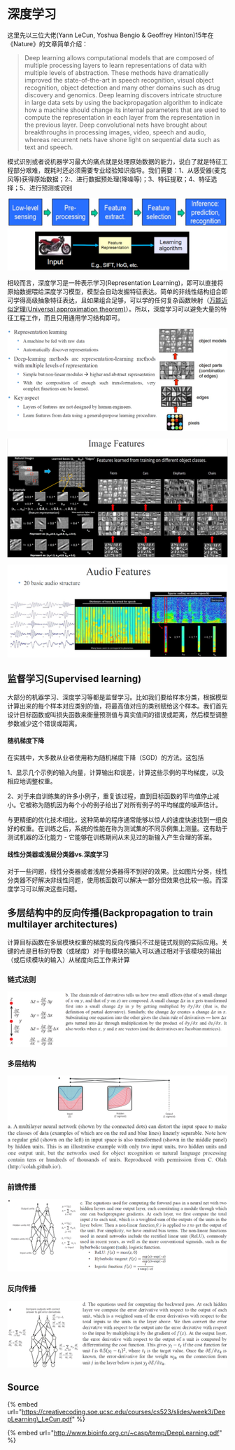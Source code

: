 # 深度学习

这里先以三位大佬\(Yann LeCun, Yoshua Bengio & Geoffrey Hinton\)15年在《Nature》的文章简单介绍：

> Deep learning allows computational models that are composed of multiple processing layers to learn representations of data with multiple levels of abstraction. These methods have dramatically improved the state-of-the-art in speech recognition, visual object recognition, object detection and many other domains such as drug discovery and genomics. Deep learning discovers intricate structure in large data sets by using the backpropagation algorithm to indicate how a machine should change its internal parameters that are used to compute the representation in each layer from the representation in the previous layer. Deep convolutional nets have brought about breakthroughs in processing images, video, speech and audio, whereas recurrent nets have shone light on sequential data such as text and speech.

模式识别或者说机器学习最大的痛点就是处理原始数据的能力，说白了就是特征工程部分艰难，既耗时还必须需要专业经验知识指导。我们需要：1、从感受器\(麦克风等\)获得原始数据；2:、进行数据预处理\(降噪等\)；3、特征提取；4、特征选择；5、进行预测或识别

![](../../.gitbook/assets/timline-jie-tu-20190329154658.png)

相较而言，深度学习是一种表示学习\(Representation Learning\)，即可以直接将原始数据喂给深度学习模型，模型会自动发掘特征表达。简单的非线性结构组合即可学得高级抽象特征表达，且如果组合足够，可以学的任何复杂函数映射（[万能近似定理\(Universal approximation theorem\)](https://en.wikipedia.org/wiki/Universal_approximation_theorem)）。所以，深度学习可以避免大量的特征工程工作，而且只用通用学习结构即可。

![](../../.gitbook/assets/timline-jie-tu-20190329155603.png)

![](../../.gitbook/assets/timline-jie-tu-20190329155737.png)

![](../../.gitbook/assets/timline-jie-tu-20190329155804.png)

## 监督学习\(Supervised learning\)

大部分的机器学习、深度学习等都是监督学习。比如我们要给样本分类，根据模型计算出来的每个样本对应类别的值，将最高值对应的类别赋给这个样本。我们首先设计目标函数或叫损失函数来衡量预测值与真实值间的错误或距离，然后模型调整参数减少这个错误或距离。

#### 随机梯度下降

在实践中，大多数从业者使用称为随机梯度下降（SGD）的方法。这包括

1、显示几个示例的输入向量，计算输出和误差，计算这些示例的平均梯度，以及相应地调整权重。

2、对于来自训练集的许多小例子，重复该过程，直到目标函数的平均值停止减小。它被称为随机因为每个小的例子给出了对所有例子的平均梯度的噪声估计。

与更精细的优化技术相比，这种简单的程序通常能够以惊人的速度快速找到一组良好的权重。在训练之后，系统的性能在称为测试集的不同示例集上测量。这有助于测试机器的泛化能力 - 它能够在训练期间从未见过的新输入产生合理的答案。

#### 线性分类器或浅层分类器vs.深度学习

对于一些问题，线性分类器或者浅层分类器得不到好的效果。比如图片分类，线性分类器不好解决非线性问题，使用核函数可以解决一部分但效果也比较一般。而深度学习可以解决这些问题。

## 多层结构中的反向传播\(Backpropagation to train multilayer architectures\)

计算目标函数在多层模块权重的梯度的反向传播只不过是链式规则的实际应用。关键的点是目标的导数（或梯度）对于每模块的输入可以通过相对于该模块的输出（或后续模块的输入）从梯度向后工作来计算

### 链式法则

![](../../.gitbook/assets/timline-jie-tu-20190329175035.png)

### 多层结构

![](../../.gitbook/assets/timline-jie-tu-20190329175207.png)

### 前馈传播

![](../../.gitbook/assets/timline-jie-tu-20190329175316.png)

### 反向传播

![](../../.gitbook/assets/timline-jie-tu-20190329175401.png)

## Source

{% embed url="https://creativecoding.soe.ucsc.edu/courses/cs523/slides/week3/DeepLearning\_LeCun.pdf" %}

{% embed url="http://www.bioinfo.org.cn/~casp/temp/DeepLearning.pdf" %}

